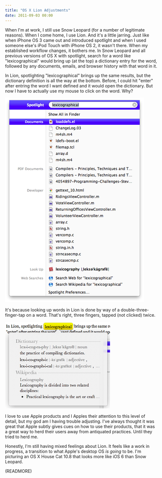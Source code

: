 ```yaml
---
title: "OS X Lion Adjustments"
date: 2011-09-03 00:00
---
```


When I'm at work, I still use Snow Leopard (for a number of legitimate reasons). When I come home, I use Lion. And it's a little jarring. Just like when iPhone OS 3 came out and introduced spotlight and when I used someone else's iPod Touch with iPhone OS 2, it wasn't there. When my established workflow changes, it bothers me. In Snow Leopard and all previous versions of OS X with spotlight, search for a word like "lexicographical" would bring up (at the top) a dictionary entry for the word, followed by any documents, emails, and browser history with that word in it.



In Lion, spotlighting "lexicographical" brings up the same results, but the dictionary definition is all the way at the bottom. Before, I could hit "enter" after entring the word I want defined and it would open the dictionary. But now I have to actually use my mouse to click on the word. Why?

 ![](/img/import/blog/2011/09/os-x-lion-adjustments/7D8C7B3EE0D5427C95F0289DE689DF30.png)

It's because looking up words in Lion is done by way of a double-three-finger-tap on a word. That's right, three fingers, tapped (not clicked) twice.

 ![](/img/import/blog/2011/09/os-x-lion-adjustments/70DF243AD07B4B9FB242E27633C6A7CC.png)

I love to use Apple products and I Apples their attention to this level of detail, but my god am I having trouble adjusting. I've always thought it was great that Apple subtly gives cues on how to use their products, that it was a great way to herd their users away from antiquated practices. Until they tried to herd me.

Honestly, I'm still having mixed feelings about Lion. It feels like a work in progress, a transition to what Apple's desktop OS _is going_ to be. I'm picturing an OS X House Cat 10.8 that looks more like iOS 6 than Snow Leopard.

(READMORE)
